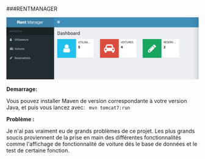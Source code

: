 ###RENTMANAGER 

![Main Page](https://github.com/MollyXuemn/RentManager/blob/master/IMG/mainpage.jpeg)

**Demarrage:**

Vous pouvez installer Maven de version correspondante à votre version Java,
et puis vous lancez avec: ``` mvn tomcat7:run```



**Problème :**

Je n'ai pas vraiment eu de grands problèmes de ce projet. Les plus grands soucis proviennent de la prise en main des différentes fonctionnalités comme l'affichage de fonctionnalité de voiture dés le base de données et le test de certaine fonction.
